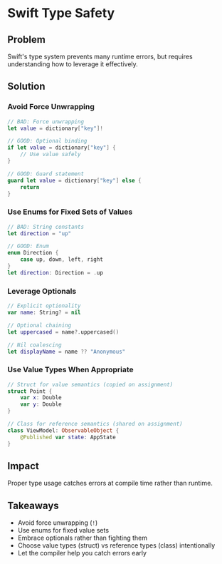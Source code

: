 # Swift Type Safety

## Problem

Swift's type system prevents many runtime errors, but requires understanding how to leverage it effectively.

## Solution

### Avoid Force Unwrapping

```swift
// BAD: Force unwrapping
let value = dictionary["key"]!

// GOOD: Optional binding
if let value = dictionary["key"] {
    // Use value safely
}

// GOOD: Guard statement
guard let value = dictionary["key"] else {
    return
}
```

### Use Enums for Fixed Sets of Values

```swift
// BAD: String constants
let direction = "up"

// GOOD: Enum
enum Direction {
    case up, down, left, right
}
let direction: Direction = .up
```

### Leverage Optionals

```swift
// Explicit optionality
var name: String? = nil

// Optional chaining
let uppercased = name?.uppercased()

// Nil coalescing
let displayName = name ?? "Anonymous"
```

### Use Value Types When Appropriate

```swift
// Struct for value semantics (copied on assignment)
struct Point {
    var x: Double
    var y: Double
}

// Class for reference semantics (shared on assignment)
class ViewModel: ObservableObject {
    @Published var state: AppState
}
```

## Impact

Proper type usage catches errors at compile time rather than runtime.

## Takeaways

- Avoid force unwrapping (`!`)
- Use enums for fixed value sets
- Embrace optionals rather than fighting them
- Choose value types (struct) vs reference types (class) intentionally
- Let the compiler help you catch errors early

